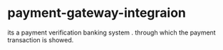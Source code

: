 # payment-gateway-integraion
its a payment verification banking system . through which the payment transaction is showed.
